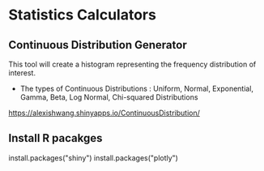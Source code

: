 # Statistics Calculators

## Continuous Distribution Generator
This tool will create a histogram representing the frequency distribution of interest.
- The types of Continuous Distributions : Uniform, Normal, Exponential, Gamma, Beta, Log Normal, Chi-squared Distributions

https://alexishwang.shinyapps.io/ContinuousDistribution/


## Install R pacakges
install.packages("shiny")
install.packages("plotly")
